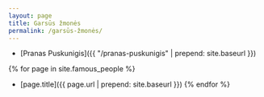 ```yaml
---
layout: page
title: Garsūs žmonės
permalink: /garsūs-žmonės/
---
```


* [Pranas Puskunigis]({{ "/pranas-puskunigis" | prepend: site.baseurl }})

{% for page in site.famous_people %}
* [page.title]({{ page.url | prepend: site.baseurl }})
{% endfor %}
    
    
  